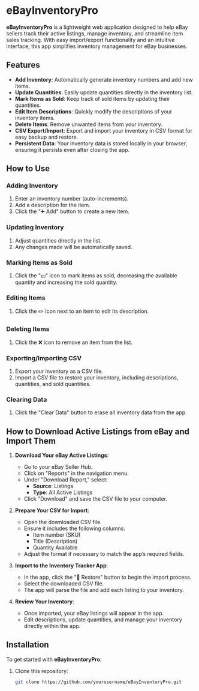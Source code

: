 # eBayInventoryPro

**eBayInventoryPro** is a lightweight web application designed to help eBay sellers track their active listings, manage inventory, and streamline item sales tracking. With easy import/export functionality and an intuitive interface, this app simplifies inventory management for eBay businesses.

## Features

- **Add Inventory**: Automatically generate inventory numbers and add new items.
- **Update Quantities**: Easily update quantities directly in the inventory list.
- **Mark Items as Sold**: Keep track of sold items by updating their quantities.
- **Edit Item Descriptions**: Quickly modify the descriptions of your inventory items.
- **Delete Items**: Remove unwanted items from your inventory.
- **CSV Export/Import**: Export and import your inventory in CSV format for easy backup and restore.
- **Persistent Data**: Your inventory data is stored locally in your browser, ensuring it persists even after closing the app.

## How to Use

### Adding Inventory
1. Enter an inventory number (auto-increments).
2. Add a description for the item.
3. Click the "➕ Add" button to create a new item.

### Updating Inventory
1. Adjust quantities directly in the list.
2. Any changes made will be automatically saved.

### Marking Items as Sold
1. Click the "💵" icon to mark items as sold, decreasing the available quantity and increasing the sold quantity.

### Editing Items
1. Click the ✏️ icon next to an item to edit its description.

### Deleting Items
1. Click the ❌ icon to remove an item from the list.

### Exporting/Importing CSV
1. Export your inventory as a CSV file.
2. Import a CSV file to restore your inventory, including descriptions, quantities, and sold quantities.

### Clearing Data
1. Click the "Clear Data" button to erase all inventory data from the app.

## How to Download Active Listings from eBay and Import Them

1. **Download Your eBay Active Listings**:
   - Go to your eBay Seller Hub.
   - Click on "Reports" in the navigation menu.
   - Under "Download Report," select:
     - **Source**: Listings
     - **Type**: All Active Listings
   - Click "Download" and save the CSV file to your computer.

2. **Prepare Your CSV for Import**:
   - Open the downloaded CSV file.
   - Ensure it includes the following columns:
     - Item number (SKU)
     - Title (Description)
     - Quantity Available
   - Adjust the format if necessary to match the app’s required fields.

3. **Import to the Inventory Tracker App**:
   - In the app, click the "🔺 Restore" button to begin the import process.
   - Select the downloaded CSV file.
   - The app will parse the file and add each listing to your inventory.

4. **Review Your Inventory**:
   - Once imported, your eBay listings will appear in the app.
   - Edit descriptions, update quantities, and manage your inventory directly within the app.

## Installation

To get started with **eBayInventoryPro**:

1. Clone this repository:
   ```bash
   git clone https://github.com/yourusername/eBayInventoryPro.git
